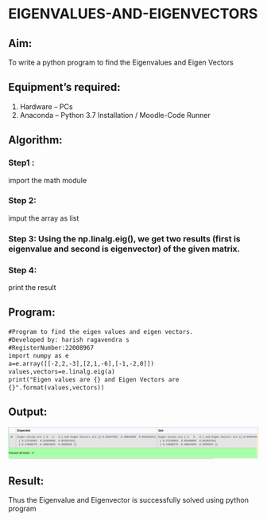 # EIGENVALUES-AND-EIGENVECTORS
## Aim:
To write a python program to find the Eigenvalues and Eigen Vectors
## Equipment’s required:
1. 	Hardware – PCs
2. 	Anaconda – Python 3.7 Installation / Moodle-Code Runner
## Algorithm:
### Step1 : 
import the math module
### Step 2: 
imput the array as list
### Step 3: Using the np.linalg.eig(),  we get two results (first is eigenvalue and second is eigenvector) of the given matrix.
### Step 4: 
print the result

## Program:
```
#Program to find the eigen values and eigen vectors.
#Developed by: harish ragavendra s
#RegisterNumber:22008967
import numpy as e
a=e.array([[-2,2,-3],[2,1,-6],[-1,-2,0]])
values,vectors=e.linalg.eig(a)
print("Eigen values are {} and Eigen Vectors are {}".format(values,vectors))
```

## Output:
![output!](eigenvalueandeigenvector.png)
## Result:
Thus the Eigenvalue and Eigenvector is successfully solved using python program
